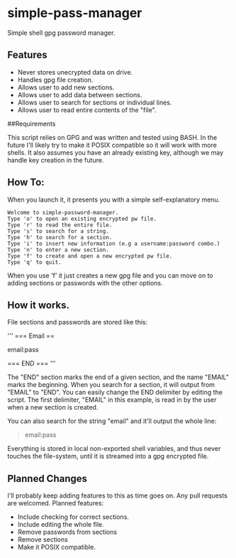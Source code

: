 # simple-pass-manager
Simple shell gpg password manager. 

## Features

* Never stores unecrypted data on drive.
* Handles gpg file creation. 
* Allows user to add new sections. 
* Allows user to add data between sections. 
* Allows user to search for sections or individual lines. 
* Allows user to read entire contents of the "file". 

##Requirements

This script relies on GPG and was written and tested using BASH.
In the future I'll likely try to make it POSIX compatible so it
will work with more shells. It also assumes you have an already
existing key, although we may handle key creation in the future. 


## How To:

When you launch it, it presents you with a simple self-explanatory menu.

```
Welcome to simple-password-manager.
Type 'o' to open an existing encrypted pw file.
Type 'r' to read the entire file.
Type 's' to search for a string.
Type 'h' to search for a section.
Type 'i' to insert new information (e.g a username:password combo.)
Type 'n' to enter a new section.
Type 'f' to create and open a new encrypted pw file.
Type 'q' to quit.
```
When you use 'f' it just creates a new gpg file and you can move on to 
adding sections or passwords with the other options. 
 

## How it works.

File sections and passwords are stored like this: 

'''
=== Email ==

email:pass

=== END ===
'''

The "END" section marks the end of a given section, and the name "EMAIL" marks
the beginning. When you search for a section, it will output from "EMAIL" to 
"END". You can easily change the END delimiter by editing the script. The first
delimiter, "EMAIL" in this example, is read in by the user when a new section is
created. 

You can also search for the string "email" and it'll output the whole line: 
>email:pass

Everything is stored in local non-exported shell variables, and thus never touches
the file-system, until it is streamed into a gpg encrypted file. 


## Planned Changes

I'll probably keep adding features to this as time goes on. Any pull requests
are welcomed. Planned features: 

* Include checking for correct sections.
* Include editing the whole file.
* Remove passwords from sections
* Remove sections
* Make it POSIX compatible. 
